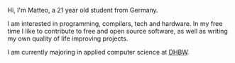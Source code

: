 Hi, I'm Matteo, a 21 year old student from Germany.

I am interested in programming, compilers, tech and hardware. In my free time I
like to contribute to free and open source software, as well as writing my own
quality of life improving projects.

I am currently majoring in applied computer science at [DHBW](https://www.dhbw.de/startseite).
